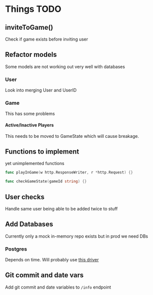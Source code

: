 # Things TODO

## inviteToGame()
Check if game exists before inviting user

## Refactor models
Some models are not working out very well with databases

### User
Look into merging User and UserID

### Game
This has some problems

#### Active/Inactive Players
This needs to be moved to GameState which will cause breakage.

## Functions to implement
yet unimplemented functions
```go
func playInGame(w http.ResponseWriter, r *http.Request) {}

func checkGameState(gameId string) {}
```

## User checks
Handle same user being able to be added twice to stuff

## Add Databases
Currently only a mock in-memory repo exists but in prod we need DBs

### Postgres
Depends on time. Will probably use [this driver](https://github.com/jackc/pgx)

## Git commit and date vars
Add git commit and date variables to `/info` endpoint
